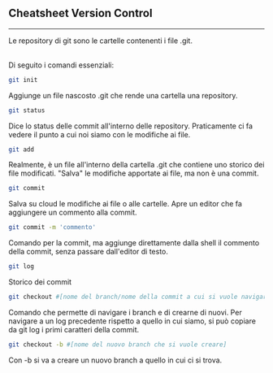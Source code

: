 ## Cheatsheet Version Control
***
Le repository di git sono le cartelle contenenti i file .git. 
<br> <br>

Di seguito i comandi essenziali:
```bash
git init
```
Aggiunge un file nascosto .git che rende una cartella una repository.
```bash
git status
```
Dice lo status delle commit all'interno delle repository. Praticamente ci fa vedere il punto a cui noi siamo con le modifiche ai file.
```bash
git add
```
Realmente, è un file all'interno della cartella .git che contiene uno storico dei file modificati. "Salva" le modifiche apportate ai file, ma non è una commit.
```bash
git commit
```
Salva su cloud le modifiche ai file o alle cartelle. Apre un editor che fa aggiungere un commento alla commit. 
```bash
git commit -m 'commento'
```
Comando per la commit, ma aggiunge direttamente dalla shell il commento della commit, senza passare dall'editor di testo.
```bash
git log
```
Storico dei commit
```bash
git checkout #[nome del branch/nome della commit a cui si vuole navigare]
```
Comando che permette di navigare i branch e di crearne di nuovi. Per navigare a un log precedente rispetto a quello in cui siamo, si può copiare da git log i primi caratteri della commit. 
```bash
git checkout -b #[nome del nuovo branch che si vuole creare]
```
Con -b si va a creare un nuovo branch a quello in cui ci si trova.